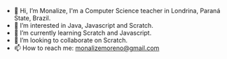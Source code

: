 - 👋 Hi, I’m Monalize, I'm a Computer Science teacher in Londrina, Paraná State, Brazil.
- 👀 I’m interested in Java, Javascript and Scratch.
- 🌱 I’m currently learning Scratch and Javascript.
- 💞️ I’m looking to collaborate on Scratch.
- 📫 How to reach me: monalizemoreno@gmail.com

<!---
mlize15/mlize15 is a ✨ special ✨ repository because its `README.md` (this file) appears on your GitHub profile.
You can click the Preview link to take a look at your changes.
--->

